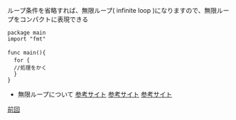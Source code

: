 ループ条件を省略すれば、無限ループ( infinite loop )になりますので、無限ループをコンパクトに表現できる<br>

```
package main
import "fmt"

func main(){　
  for {　
  //処理をかく
  }
}
```
- 無限ループについて
<a href="https://www.flyenginer.com/low/go/go%E8%A8%80%E8%AA%9E%E3%81%AE%E3%83%AB%E3%83%BC%E3%83%97%E5%87%A6%E7%90%86%E3%81%AB%E3%81%A4%E3%81%84%E3%81%A6.html#toc3">参考サイト</a>
<a href="https://leben.mobi/go/if-for/go-programming/">参考サイト</a>
<a href="https://dev-yakuza.posstree.com/golang/for-statement/">参考サイト</a>

<a href="https:https://github.com/morimotoyuuki111/Go3/blob/main/For%20continued.md">前回</a>
